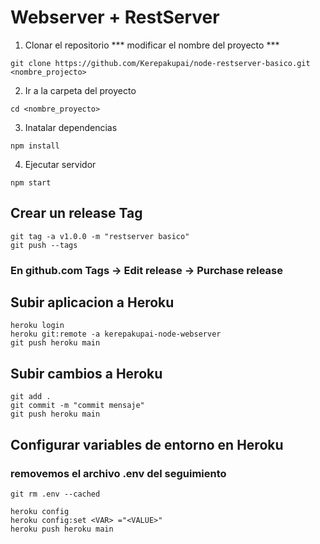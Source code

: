 # Webserver + RestServer

1. Clonar el repositorio *** modificar el nombre del proyecto ***
```
git clone https://github.com/Kerepakupai/node-restserver-basico.git <nombre_projecto>
```

2. Ir a la carpeta del proyecto
```
cd <nombre_proyecto>
```

3. Inatalar dependencias
```
npm install
```

4. Ejecutar servidor
```
npm start
```

## Crear un release Tag
```
git tag -a v1.0.0 -m "restserver basico"
git push --tags
```

### En github.com Tags -> Edit release -> Purchase release 

## Subir aplicacion a Heroku
```
heroku login
heroku git:remote -a kerepakupai-node-webserver
git push heroku main
```

## Subir cambios a Heroku
```
git add .
git commit -m "commit mensaje"
git push heroku main
```

## Configurar variables de entorno en Heroku
### removemos el archivo .env del seguimiento
```
git rm .env --cached

heroku config
heroku config:set <VAR> ="<VALUE>" 
heroku push heroku main
```
